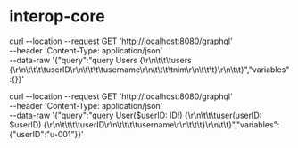 # interop-core


curl --location --request GET 'http://localhost:8080/graphql' \
--header 'Content-Type: application/json' \
--data-raw '{"query":"query Users {\r\n\t\t\tusers {\r\n\t\t\t\tuserID\r\n\t\t\t\tusername\r\n\t\t\t\tnim\r\n\t\t\t}\r\n\t\t}","variables":{}}'

curl --location --request GET 'http://localhost:8080/graphql' \
--header 'Content-Type: application/json' \
--data-raw '{"query":"query User($userID: ID!) {\r\n\t\t\tuser(userID: $userID) {\r\n\t\t\t\tuserID\r\n\t\t\t\tusername\r\n\t\t\t}\r\n\t\t}","variables":{"userID":"u-001"}}'
